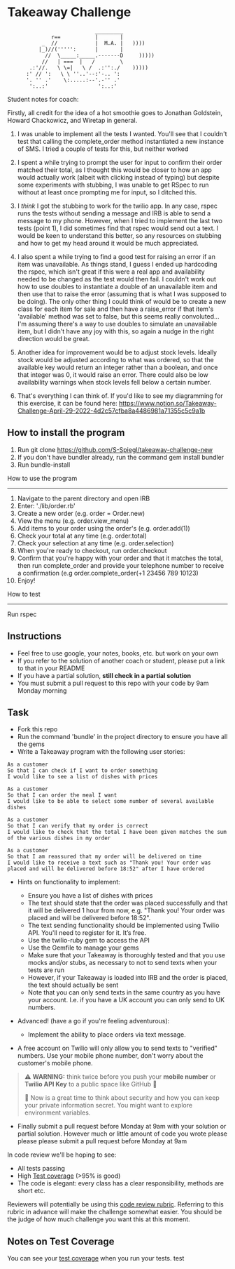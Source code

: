 Takeaway Challenge
==================
```
                            _________
              r==           |       |
           _  //            |  M.A. |   ))))
          |_)//(''''':      |       |
            //  \_____:_____.-------D     )))))
           //   | ===  |   /        \
       .:'//.   \ \=|   \ /  .:'':./    )))))
      :' // ':   \ \ ''..'--:'-.. ':
      '. '' .'    \:.....:--'.-'' .'
       ':..:'                ':..:'

 ```

Student notes for coach:

Firstly, all credit for the idea of a hot smoothie goes to Jonathan Goldstein, Howard Chackowicz, and Wiretap in general.

1. I was unable to implement all the tests I wanted. You'll see that I couldn't test that calling the complete_order method instantiated
a new instance of SMS. I tried a couple of tests for this, but neither worked

2. I spent a while trying to prompt the user for input to confirm their order matched their total, as I thought this would be closer to how an app would actually work (albeit with clicking instead of typing) but despite some experiments with stubbing, I was unable to get RSpec to run without at least once prompting me for input, so I ditched this.

3. I *think* I got the stubbing to work for the twilio app. In any case, rspec runs the tests without sending a message and IRB is able to send a message to my phone.
However, when I tried to implement the last two tests (point 1), I did sometimes find that rspec would send out a text. I would be keen to understand this better, so any resources on stubbing and how to get my head around it would be much appreciated.

4. I also spent a while trying to find a good test for raising an error if an item was unavailable. As things stand, I guess I ended up
hardcoding the rspec, which isn't great if this were a real app and availability needed to be changed as the test would then fail. I couldn't work out how to use doubles to instantiate a double of an unavailable item and then use that to raise the error (assuming that is what I was
supposed to be doing). The only other thing I could think of would be to create a new class for each item for sale and then have a raise_error
if that item's 'available' method was set to false, but this seems really convoluted... I'm assuming there's a way to use doubles to simulate an unavailable item, but I didn't have any joy with this, so again a nudge in the right direction would be great.

5. Another idea for improvement would be to adjust stock levels. Ideally stock would be adjusted according to what was ordered, so that the available key would return an integer rather than a boolean, and once that integer was 0, it would raise an error. There could also be low availability warnings when stock levels fell below a certain number.

6. That's everything I can think of. If you'd like to see my diagramming for this exercise, it can be found here:  https://www.notion.so/Takeaway-Challenge-April-29-2022-4d2c57cfba8a4486981a71355c5c9a1b

How to install the program
------

1. Run git clone https://github.com/S-Spiegl/takeaway-challenge-new
3. If you don't have bundler already, run the command gem install bundler
2. Run bundle-install

How to use the program

-------

1. Navigate to the parent directory and open IRB
2. Enter: './lib/order.rb'
3. Create a new order (e.g. order = Order.new)
4. View the menu (e.g. order.view_menu)
5. Add items to your order using the order's  (e.g. order.add(1))
6. Check your total at any time (e.g. order.total)
7. Check your selection at any time (e.g. order.selection)
8. When you're ready to checkout, run order.checkout
9. Confirm that you're happy with your order and that it matches the total, then
run complete_order and provide your telephone number to receive a confirmation
(e.g order.complete_order(+1 23456 789 10123)
10. Enjoy!

How to test

-------

Run rspec


Instructions
-------

* Feel free to use google, your notes, books, etc. but work on your own
* If you refer to the solution of another coach or student, please put a link to that in your README
* If you have a partial solution, **still check in a partial solution**
* You must submit a pull request to this repo with your code by 9am Monday morning

Task
-----

* Fork this repo
* Run the command 'bundle' in the project directory to ensure you have all the gems
* Write a Takeaway program with the following user stories:

```
As a customer
So that I can check if I want to order something
I would like to see a list of dishes with prices

As a customer
So that I can order the meal I want
I would like to be able to select some number of several available dishes

As a customer
So that I can verify that my order is correct
I would like to check that the total I have been given matches the sum of the various dishes in my order

As a customer
So that I am reassured that my order will be delivered on time
I would like to receive a text such as "Thank you! Your order was placed and will be delivered before 18:52" after I have ordered
```

* Hints on functionality to implement:
  * Ensure you have a list of dishes with prices
  * The text should state that the order was placed successfully and that it will be delivered 1 hour from now, e.g. "Thank you! Your order was placed and will be delivered before 18:52".
  * The text sending functionality should be implemented using Twilio API. You'll need to register for it. It’s free.
  * Use the twilio-ruby gem to access the API
  * Use the Gemfile to manage your gems
  * Make sure that your Takeaway is thoroughly tested and that you use mocks and/or stubs, as necessary to not to send texts when your tests are run
  * However, if your Takeaway is loaded into IRB and the order is placed, the text should actually be sent
  * Note that you can only send texts in the same country as you have your account. I.e. if you have a UK account you can only send to UK numbers.

* Advanced! (have a go if you're feeling adventurous):
  * Implement the ability to place orders via text message.

* A free account on Twilio will only allow you to send texts to "verified" numbers. Use your mobile phone number, don't worry about the customer's mobile phone.

> :warning: **WARNING:** think twice before you push your **mobile number** or **Twilio API Key** to a public space like GitHub :eyes:
>
> :key: Now is a great time to think about security and how you can keep your private information secret. You might want to explore environment variables.

* Finally submit a pull request before Monday at 9am with your solution or partial solution.  However much or little amount of code you wrote please please please submit a pull request before Monday at 9am


In code review we'll be hoping to see:

* All tests passing
* High [Test coverage](https://github.com/makersacademy/course/blob/main/pills/test_coverage.md) (>95% is good)
* The code is elegant: every class has a clear responsibility, methods are short etc.

Reviewers will potentially be using this [code review rubric](docs/review.md).  Referring to this rubric in advance will make the challenge somewhat easier.  You should be the judge of how much challenge you want this at this moment.

Notes on Test Coverage
------------------

You can see your [test coverage](https://github.com/makersacademy/course/blob/main/pills/test_coverage.md) when you run your tests.
test

